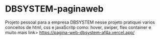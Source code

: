 # DBSYSTEM-paginaweb
Projeto pessoal para a empresa DBSYSTEM nesse projeto pratiquei varios conceitos de html, css e javaScritp como: hover, swiper, flex container e muito mais link> https://pagina-web-dbsystem-af4a.vercel.app/
